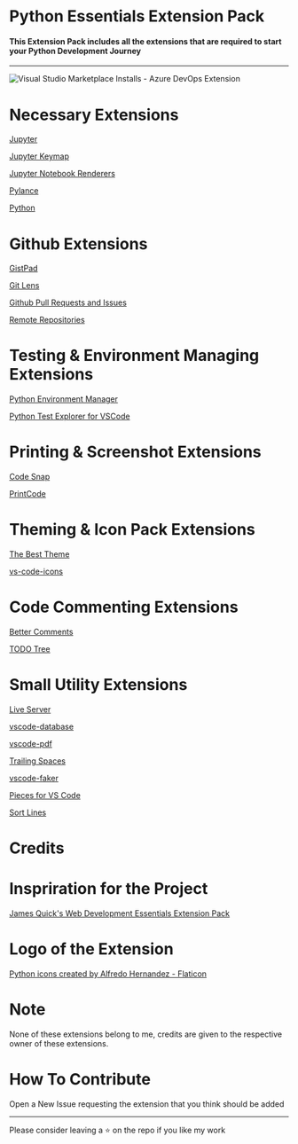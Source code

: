 # Python Essentials Extension Pack
#### This Extension Pack includes all the extensions that are required to start your Python Development Journey 
----------

![Visual Studio Marketplace Installs - Azure DevOps Extension](https://img.shields.io/visual-studio-marketplace/azure-devops/installs/total/MrSid007.python-essentials-extension-pack?color=green&style=for-the-badge)

# Necessary Extensions
[Jupyter](https://marketplace.visualstudio.com/items?itemName=ms-toolsai.jupyter)

[Jupyter Keymap](https://marketplace.visualstudio.com/items?itemName=ms-toolsai.jupyter-keymap)

[Jupyter Notebook Renderers](https://marketplace.visualstudio.com/items?itemName=ms-toolsai.jupyter-renderers)

[Pylance](https://marketplace.visualstudio.com/items?itemName=ms-python.vscode-pylance)

[Python](https://marketplace.visualstudio.com/items?itemName=ms-python.python)

# Github Extensions
[GistPad](https://marketplace.visualstudio.com/items?itemName=vsls-contrib.gistfs)

[Git Lens](https://marketplace.visualstudio.com/items?itemName=eamodio.gitlens)

[Github Pull Requests and Issues](https://marketplace.visualstudio.com/items?itemName=GitHub.vscode-pull-request-github)

[Remote Repositories](https://marketplace.visualstudio.com/items?itemName=ms-vscode.remote-repositories)

# Testing & Environment Managing Extensions
[Python Environment Manager](https://marketplace.visualstudio.com/items?itemName=donjayamanne.python-environment-manager)

[Python Test Explorer for VSCode](https://marketplace.visualstudio.com/items?itemName=LittleFoxTeam.vscode-python-test-adapter)

# Printing & Screenshot Extensions
[Code Snap](https://marketplace.visualstudio.com/items?itemName=adpyke.codesnap)

[PrintCode](https://marketplace.visualstudio.com/items?itemName=nobuhito.printcode)

# Theming & Icon Pack Extensions
[The Best Theme](https://marketplace.visualstudio.com/items?itemName=kohlbachjan.the-best-theme)

[vs-code-icons](https://marketplace.visualstudio.com/items?itemName=vscode-icons-team.vscode-icons)

# Code Commenting Extensions
[Better Comments](https://marketplace.visualstudio.com/items?itemName=aaron-bond.better-comments)

[TODO Tree](https://marketplace.visualstudio.com/items?itemName=Gruntfuggly.todo-tree)

# Small Utility Extensions
[Live Server](https://marketplace.visualstudio.com/items?itemName=ritwickdey.LiveServer)

[vscode-database](https://marketplace.visualstudio.com/items?itemName=bajdzis.vscode-database)

[vscode-pdf](https://marketplace.visualstudio.com/items?itemName=tomoki1207.pdf)

[Trailing Spaces](https://marketplace.visualstudio.com/items?itemName=shardulm94.trailing-spaces)

[vscode-faker](https://marketplace.visualstudio.com/items?itemName=deerawan.vscode-faker)

[Pieces for VS Code](https://marketplace.visualstudio.com/items?itemName=MeshIntelligentTechnologiesInc.pieces-vscode)

[Sort Lines](https://marketplace.visualstudio.com/items?itemName=Tyriar.sort-lines)

# Credits 

# Inspriration for the Project 
[James Quick's Web Development Essentials Extension Pack ](https://marketplace.visualstudio.com/items?itemName=jamesqquick.web-development-essentials-extension-pack&ssr=false#overview)

# Logo of the Extension 
[Python icons created by Alfredo Hernandez - Flaticon](https://www.flaticon.com/free-icon/python_402219?term=python&page=1&position=25&page=1&position=25&related_id=402219&origin=search)

# Note 
None of these extensions belong to me, credits are given to the respective owner of these extensions. 

# How To Contribute
Open a New Issue requesting the extension that you think should be added 

----------

Please consider leaving a ⭐ on the repo if you like my work
